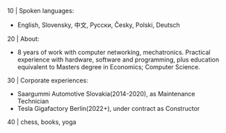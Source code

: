 10 | Spoken languages:
* English, Slovensky, 中文, Pусски, Česky, Polski, Deutsch  

20 | About: 
* 8 years of work with computer networking, mechatronics. Practical experience with hardware, software and programming, plus education equivalent to Masters degree in Economics; Computer Science.

30 | Corporate experiences: 
* Saargummi Automotive Slovakia(2014-2020),   as Maintenance Technician
* Tesla Gigafactory Berlin(2022+),  under contract as Constructor

40 |  chess, books, yoga
